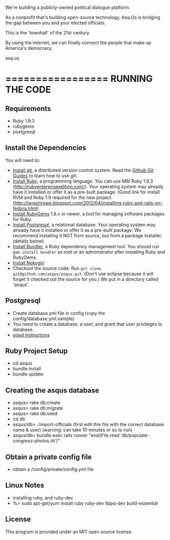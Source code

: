 We're building a publicly-owned political dialogue platform.

As a nonprofit that's building open-source technology, Asq.Us is bridging the gap between you and your elected officials. 

This is the 'townhall' of the 21st century.

By using the internet, we can finally connect the people that make up America's democracy.

asq.us

=================
RUNNING THE CODE
=================

Requirements
------------
  * Ruby 1.9.3
  * rubygems
  * postgresql 


Install the Dependencies
------------------------

You will need to:

  * [Install git](http://git-scm.com/), a distributed version control system. Read the [Github Git Guides](http://github.com/guides/home) to learn how to use *git*.
  * [Install Ruby](http://www.ruby-lang.org/), a programming language. You can use MRI Ruby 1.9.3 (http://rubyenterpriseedition.com/). Your operating system may already have it installed or offer it as a pre-built package. (Good link for install RVM and Ruby 1.9 required for the new project. (http://jaysonrowe.blogspot.com/2012/04/installing-ruby-and-rails-on-fedora.html)
  * [Install RubyGems](http://rubyforge.org/projects/rubygems/) 1.8.x or newer, a tool for managing software packages for Ruby.
  * [Install Postgresql](http://www.postgresql.org/), a relational database. Your operating system may already have it installed or offer it as a pre-built package. We recommend installing it NOT from source, but from a package installer. (details below)
  * [Install Bundler](http://gembundler.com/), a Ruby dependency management tool. You should run `gem install bundler` as root or an administrator after installing Ruby and RubyGems.
  * [Install Nokogiri](http://nokogiri.org/tutorials/installing_nokogiri.html) 
  * Checkout the source code. Run `git clone git@github.com/asqus/asqus.git`. (Don't use eclipse because it will forget it checked out the source for you.) We put in a directory called 'asqus'.
 
Postgresql
----------

 * Create database.yml file in config (copy the config/database.yml.sample)   
 * You need to create a database, a user, and grant that user privileges to database.
 * [good instructions](http://www.cyberciti.biz/faq/howto-add-postgresql-user-account/) 

 
Ruby Project Setup
-------------------

 * cd asqus
 * bundle install
 * bundle update
 
Creating the asqus database
---------------------------
  * asqus> rake db:create
  * asqus> rake db:migrate
  * asqus> rake db:seed
  * cd db
  * asqus/db> ./import-officials (first edit this file with the correct database name & user)
                                 (warning: can take 10 minutes or so to run)
  * asqus/db> bundle exec rails runner "eval(File.read 'db/populate-congress-photos.rb')"



Obtain a private config file
----------------------------

  * obtain a /config/private/config.yml file

Linux Notes
-----------

  * installing ruby, and ruby-dev 
  * %> sudo apt-get/yum install ruby ruby-dev libpq-dev build-essential
  
License
-------

This program is provided under an MIT open source license.
